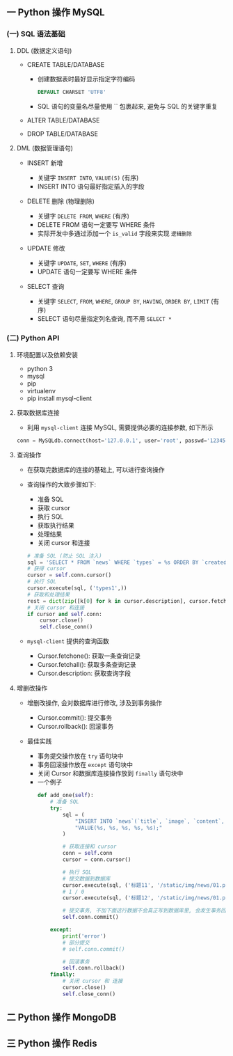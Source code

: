 ## 一 Python 操作 MySQL
### (一) SQL 语法基础
1. DDL (数据定义语句)
    - CREATE TABLE/DATABASE
        - 创建数据表时最好显示指定字符编码
            ```sql
            DEFAULT CHARSET 'UTF8'
            ```
            
        - SQL 语句的变量名尽量使用 `` 包裹起来, 避免与 SQL 的关键字重复
            
    - ALTER TABLE/DATABASE
    
    - DROP TABLE/DATABASE
    
2. DML (数据管理语句)
    - INSERT 新增
        - 关键字 `INSERT INTO`, `VALUE(S)` (有序)
        - INSERT INTO 语句最好指定插入的字段
        
    - DELETE 删除 (物理删除)
        - 关键字 `DELETE FROM`, `WHERE` (有序)
        - DELETE FROM 语句一定要写 WHERE 条件
        - 实际开发中多通过添加一个 `is_valid` 字段来实现 `逻辑删除`
        
    - UPDATE 修改
        - 关键字 `UPDATE`, `SET`, `WHERE` (有序)
        - UPDATE 语句一定要写 WHERE 条件
        
    - SELECT 查询
        - 关键字 `SELECT`, `FROM`, `WHERE`, `GROUP BY`, `HAVING`, `ORDER BY`, `LIMIT` (有序)
        - SELECT 语句尽量指定列名查询, 而不用 `SELECT *`
        
### (二) Python API
1. 环境配置以及依赖安装
    - python 3
    - mysql
    - pip
    - virtualenv
    - pip install mysql-client
    
2. 获取数据库连接
    - 利用 `mysql-client` 连接 MySQL, 需要提供必要的连接参数, 如下所示
    ```python
    conn = MySQLdb.connect(host='127.0.0.1', user='root', passwd='12345', db='news', port=3306, charset='utf8')
    ```

3. 查询操作
    - 在获取完数据库的连接的基础上, 可以进行查询操作
    
    - 查询操作的大致步骤如下:
        - 准备 SQL
        - 获取 cursor
        - 执行 SQL
        - 获取执行结果
        - 处理结果
        - 关闭 cursor 和连接
        ```python
        # 准备 SQL (防止 SQL 注入)
        sql = 'SELECT * FROM `news` WHERE `types` = %s ORDER BY `created_at` DESC;'
        # 获得 cursor
        cursor = self.conn.cursor()
        # 执行 SQL
        cursor.execute(sql, ('types1',))
        # 获取和处理结果
        rest = dict(zip([k[0] for k in cursor.description], cursor.fetchone()))
        # 关闭 cursor 和连接
        if cursor and self.conn:
            cursor.close()
            self.close_conn() 
        ```
    - `mysql-client` 提供的查询函数
        - Cursor.fetchone(): 获取一条查询记录
        - Cursor.fetchall(): 获取多条查询记录
        - Cursor.description: 获取查询字段
        
4. 增删改操作
    - 增删改操作, 会对数据库进行修改, 涉及到事务操作
        - Cursor.commit(): 提交事务
        - Cursor.rollback(): 回滚事务
    
    - 最佳实践 
        - 事务提交操作放在 `try` 语句块中
        - 事务回滚操作放在 `except` 语句块中
        - 关闭 Cursor 和数据库连接操作放到 `finally` 语句块中
        - 一个例子
            ```python
            def add_one(self):
                # 准备 SQL
                try:
                    sql = (
                        "INSERT INTO `news`(`title`, `image`, `content`, `types`, `is_valid`) "
                        "VALUE(%s, %s, %s, %s, %s);"
                    )

                    # 获取连接和 cursor
                    conn = self.conn
                    cursor = conn.cursor()

                    # 执行 SQL
                    # 提交数据到数据库
                    cursor.execute(sql, ('标题11', '/static/img/news/01.png', '新闻内容5', '推荐', 1))
                    # 1 / 0
                    cursor.execute(sql, ('标题12', '/static/img/news/01.png', '新闻内容6', '推荐', 1, 'hello'))

                    # 提交事务, 不加下面这行数据不会真正写到数据库里, 会发生事务回滚
                    self.conn.commit()

                except:
                    print('error')
                    # 部分提交
                    # self.conn.commit()

                    # 回滚事务
                    self.conn.rollback()
                finally:
                    # 关闭 cursor 和 连接
                    cursor.close()
                    self.close_conn()
            ```
        
    

## 二 Python 操作 MongoDB
## 三 Python 操作 Redis
